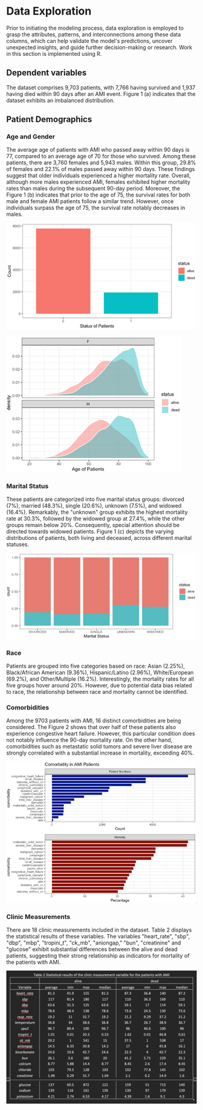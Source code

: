 # Data Exploration
Prior to initiating the modeling process, data exploration is employed to grasp the attributes, patterns, and interconnections among these data columns, which can help validate the model's predictions, uncover unexpected insights, and guide further decision-making or research. Work in this section is implemented using R. 

## Dependent variables
The dataset comprises 9,703 patients, with 7,766 having survived and 1,937 having died within 90 days after an AMI event. Figure 1 (a) indicates that the dataset exhibits an imbalanced distribution.

## Patient Demographics
### Age and Gender
The average age of patients with AMI who passed away within 90 days is 77, compared to an average age of 70 for those who survived. Among these patients, there are 3,760 females and 5,943 males. Within this group, 29.8% of females and 22.1% of males passed away within 90 days. These findings suggest that older individuals experienced a higher mortality rate. Overall, although more males experienced AMI, females exhibited higher mortality rates than males during the subsequent 90-day period. Moreover, the Figure 1 (b) indicates that prior to the age of 75, the survival rates for both male and female AMI patients follow a similar trend. However, once individuals surpass the age of 75, the survival rate notably decreases in males.

![image](https://github.com/Xiaoqing15/Predicting-Patients-Mortality-with-Acute-Myocardial-Infarction-within-90-Days/blob/022e16b314aff0c07b5a965a0112830fccc24871/status.png)

![image](https://github.com/Xiaoqing15/Predicting-Patients-Mortality-with-Acute-Myocardial-Infarction-within-90-Days/blob/022e16b314aff0c07b5a965a0112830fccc24871/age.png)

### Marital Status
These patients are categorized into five marital status groups: divorced (7%), married (48.3%), single (20.6%), unknown (7.5%), and widowed (16.4%). Remarkably, the "unknown" group exhibits the highest mortality rate at 30.3%, followed by the widowed group at 27.4%, while the other groups remain below 20%. Consequently, special attention should be directed towards widowed patients. Figure 1 (c) depicts the varying distributions of patients, both living and deceased, across different marital statuses.

![image](https://github.com/Xiaoqing15/Predicting-Patients-Mortality-with-Acute-Myocardial-Infarction-within-90-Days/blob/022e16b314aff0c07b5a965a0112830fccc24871/marital.jpg)

### Race
Patients are grouped into five categories based on race: Asian (2.25%), Black/African American (9.36%), Hispanic/Latino (2.96%), White/European (69.2%), and Other/Multiple (16.2%). Interestingly, the mortality rates for all five groups hover around 20%. However, due to potential data bias related to race, the relationship between race and mortality cannot be identified.

### Comorbidities 
Among the 9703 patients with AMI, 16 distinct comorbidities are being considered. The Figure 2 shows that over half of these patients also experience congestive heart failure. However, this particular condition does not notably influence the 90-day mortality rate. On the other hand, comorbidities such as metastatic solid tumors and severe liver disease are strongly correlated with a substantial increase in mortality, exceeding 40%.

![image](https://github.com/Xiaoqing15/Predicting-Patients-Mortality-with-Acute-Myocardial-Infarction-within-90-Days/blob/022e16b314aff0c07b5a965a0112830fccc24871/comorbidity.png)

### Clinic Measurements
There are 18 clinic measurements included in the dataset. Table 2 displays the statistical results of these variables. The variables "heart_rate", "sbp", "dbp", "mbp", "tropini_t", "ck_mb", "aniongap," "bun", "creatinine" and "glucose" exhibit substantial differences between the alive and dead patients, suggesting their strong relationship as indicators for mortality of the patients with AMI.

![image](https://github.com/Xiaoqing15/Predicting-Patients-Mortality-with-Acute-Myocardial-Infarction-within-90-Days/blob/022e16b314aff0c07b5a965a0112830fccc24871/statistics.jpg)
